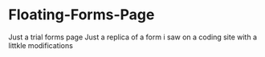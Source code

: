 # Floating-Forms-Page
 Just a trial forms page
Just a replica of a form i saw on a coding site with a littkle modifications